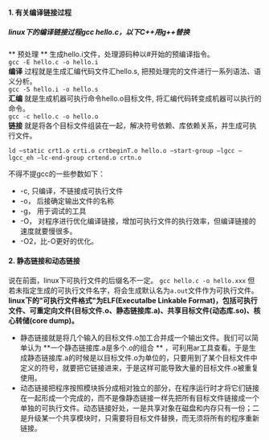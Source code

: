 #### 1. 有关编译链接过程<br>
##### linux下的编译链接过程gcc hello.c，以下C++用g++替换<br>
** 预处理 ** 生成hello.i文件，处理源码种以#开始的预编译指令。<br>
```gcc -E hello.c -o hello.i``` <br>
**编译** 过程就是生成汇编代码文件汇hello.s, 把预处理完的文件进行一系列语法、语义分析。<br>
```gcc -S hello.i -o hello.s```<br>
**汇编** 就是生成机器可执行命令hello.o目标文件, 将汇编代码转变成机器可以执行的命令。<br>
```gcc -c hello.c -o hello.o```<br>
**链接** 就是将各个目标文件组装在一起，解决符号依赖、库依赖关系，并生成可执行文件。<br>
```
ld –static crt1.o crti.o crtbeginT.o hello.o –start-group –lgcc –lgcc_eh –lc-end-group crtend.o crtn.o
```
不得不提gcc的一些参数如下：
- -c, 只编译，不链接成可执行文件
- -o， 后接确定输出文件的名称
- -g， 用于调试的工具
- -O， 对程序进行优化编译链接，增加可执行文件的执行效率，但编译链接的速度就要慢很多。
- -O2，比-O更好的优化。

#### 2. 静态链接和动态链接
说在前面，linux下可执行文件的后缀名不一定。
```gcc hello.c -o hello.xxx```
但若未指定生成的可执行文件名字，将会生成默认名为```a.out```文件作为可执行文件。<br>
**linux下的"可执行文件格式"为ELF(Executalbe Linkable Format)，包括可执行文件、可重定向文件(目标文件.o、静态链接库.a)、共享目标文件(动态库.so)、核心转储(core dump)。** <br>
- 静态链接就是将几个输入的目标文件.o加工合并成一个输出文件。我们可以简单认为 **一个静态链接库.a是多个.o的组合 ** ，可利用ar工具查看。于是生成静态链接库.a的时候是以目标文件.o为单位的，只要用到了某个目标文件中定义的符号，就要把它链接进来，于是这样可能导致大量的目标文件.o被重复使用。
- 动态链接把程序按照模块拆分成相对独立的部分，在程序运行时才将它们链接在一起形成一个完成的，而不是像静态链接一样先把所有目标文件链接成一个单独的可执行文件。动态链接好处，一是共享对象在磁盘和内存只有一份；二是升级某一个共享模块时，只需要将目标文件替换，而无须将所有的程序重新链接。